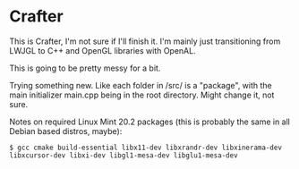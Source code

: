 # Crafter
This is Crafter, I'm not sure if I'll finish it. I'm mainly just transitioning from LWJGL to C++ and OpenGL libraries with OpenAL.

This is going to be pretty messy for a bit.

Trying something new. Like each folder in /src/ is a "package", with the main initializer main.cpp being in the root directory. Might change it, not sure.

Notes on required Linux Mint 20.2 packages (this is probably the same in all Debian based distros, maybe):

    $ gcc cmake build-essential libx11-dev libxrandr-dev libxinerama-dev libxcursor-dev libxi-dev libgl1-mesa-dev libglu1-mesa-dev